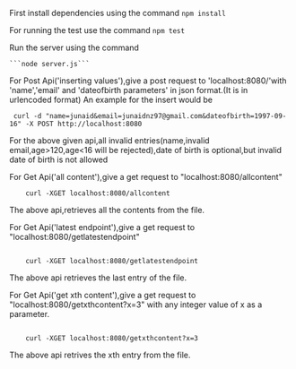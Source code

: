 First install dependencies using the command 
	```npm install```

For running the test use the command 
	```npm test```

Run the server using the command 

	```node server.js```

For Post Api('inserting values'),give a post request to 'localhost:8080/'with 'name','email' and 'dateofbirth parameters' in json format.(It is in urlencoded format)
An example for the insert would be

```
 curl -d "name=junaid&email=junaidnz97@gmail.com&dateofbirth=1997-09-16" -X POST http://localhost:8080
```
For the above given api,all invalid entries(name,invalid email,age>120,age<16 will be rejected),date of birth is optional,but invalid date of birth is not allowed

	

For Get Api('all content'),give  a get request to "localhost:8080/allcontent" 

```
	curl -XGET localhost:8080/allcontent 
```
The above api,retrieves all the contents from the file.



For Get Api('latest endpoint'),give  a get request to "localhost:8080/getlatestendpoint" 

```

	curl -XGET localhost:8080/getlatestendpoint 

```
The above api retrieves the last entry of the file.


For  Get Api('get xth content'),give  a get request to "localhost:8080/getxthcontent?x=3" with any integer value of x as a parameter. 

```

	curl -XGET localhost:8080/getxthcontent?x=3

```
The above api retrives the xth entry from the file.